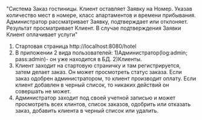 "Система Заказ гостиницы. Клиент оставляет Заявку на Номер. Указав количество мест в номере, 
класс апартаментов и времени прибывания. Администратор рассматривает Заявку, подтверждает или отклоняет.
Результат просматривает Клиент. В случае подтверждения Заявки Клиент оплачивает услуги"

1. Стартовая страница http://localhost:8080/hotel
2. В приложении 2 вида пользователей: 1)Администратор(log:admin; pass:admin)- он уже находится в БД.
                                      2)Клиенты. 
3. Клиент заходит на стартовую страничку и там регистрируется, затем делает заказ. Он может просмотреть статус заказа.
   Если заказ одобрен администратором, то клиент производит оплату. Если клиент добавлен в черный список, то никаких
   действий он совершать не может.
4. Администратор заходит под своей учетной записью и может просмотреть всех клинтов, список заказов, одобрить
   или отказать заказ, добавить клиента в черный список или удалить. 
